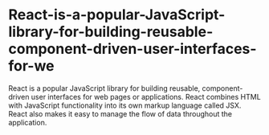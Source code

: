 # React-is-a-popular-JavaScript-library-for-building-reusable-component-driven-user-interfaces-for-we
React is a popular JavaScript library for building reusable, component-driven user interfaces for web pages or applications.  React combines HTML with JavaScript functionality into its own markup language called JSX. React also makes it easy to manage the flow of data throughout the application.
